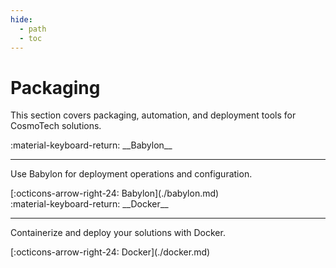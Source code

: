 ```yaml
---
hide:
  - path
  - toc
---
```


# Packaging

This section covers packaging, automation, and deployment tools for CosmoTech solutions.

<main class="grid" markdown>

<article markdown>
<div class="text" markdown>
:material-keyboard-return: __Babylon__

---
Use Babylon for deployment operations and configuration.
<footer markdown>
[:octicons-arrow-right-24: Babylon](./babylon.md)
</footer>
</div>
</article>

<article markdown>
<div class="text" markdown>
:material-keyboard-return: __Docker__

---
Containerize and deploy your solutions with Docker.
<footer markdown>
[:octicons-arrow-right-24: Docker](./docker.md)
</footer>
</div>
</article>

</main>
